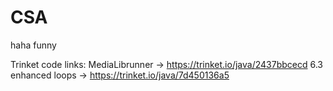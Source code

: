 # CSA
haha funny

Trinket code links:
MediaLibrunner -> https://trinket.io/java/2437bbcecd
6.3 enhanced loops -> https://trinket.io/java/7d450136a5
